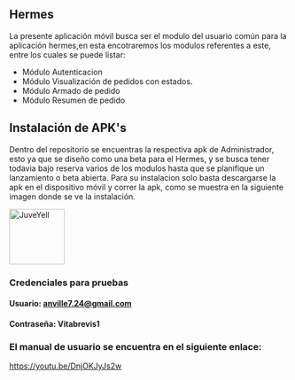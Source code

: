 ## Hermes
La presente aplicación móvil busca ser el modulo del usuario común para la aplicación hermes,en esta encotraremos los modulos referentes a este, entre los cuales se puede listar:
- Módulo Autenticacion 
- Módulo Visualización de pedidos con estados.
- Módulo Armado de pedido
- Módulo Resumen de pedido

## Instalación de APK's
Dentro del repositorio se encuentras la respectiva apk de Administrador, esto ya que se diseño como una beta para el Hermes, y se busca tener todavia bajo reserva varios de los modulos hasta que se planifique un lanzamiento o beta abierta.
Para su instalacion solo basta descargarse la apk en el dispositivo móvil y correr la apk, como se muestra en la siguiente imagen donde se ve la instalación.
<div>
<p style = 'text-align:center, margin:30'>
<img src="https://user-images.githubusercontent.com/88470677/222257721-1a1bf2cb-9536-4c0b-a71e-f4c0e660a313.png" alt="JuveYell" width="100px">
</p>
</div>

### Credenciales para pruebas
#### Usuario: anville7.24@gmail.com
#### Contraseña: Vitabrevis1

### El manual de usuario se encuentra en el siguiente enlace:
https://youtu.be/DnjOKJyJs2w

